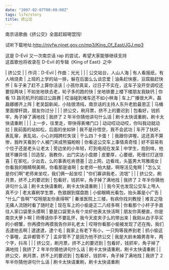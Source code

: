 ```yaml
---
date: "2007-02-07T00:00:00Z"
tags: life/story
title: 挤公交
---
```


南京话歌曲《挤公交》全面赶超喝馄饨!

试听下载地址:<http://njyfw.njnet.gov.cn/mp3/King_Of_East/JGJ.mp3>

这是 D-Evil 又一次南京话 rap 的尝试，希望大家能够继续支持 \
这首歌也将收录在 D-Evil 的专辑《King of East》之中

| 挤公交
| 
| 作词：D-Evil
| 作曲：光光
| 
| 
| 公交站台，人山人海
| 有人看报纸，有人啃烧卖
| 上班的上学的站一排，躲在后面么么谈恋爱
| 油条赶快塞，豆腐脑赶快怀
| 车子来了赶不上算你活该
| 小孩你真呆，过日子不实在，这车子没开空调哎还要投两块
| 不如坐地铁去老，轮子多的跑的快
| 坐地铁要上楼下楼朋友我缺钙
| 你看 13 路司机开的超过公路赛
| 哎油碰到堵车还不如小林海
| 车上广播很大声，磊磊娜娜齐上阵
| 老吴韶新闻，小陆很清纯，南京话的主持人东升老脸最恩正
| 马桶里面撑杆跳，朋友你过分 
| 
| 
| 挤公交，刷月票，挤不上的要迟到
| 包看好，钱抓牢，角子掉了满地找
| 我挤了 2 年半你猜他讲句什么话
| 刷卡太快请重刷，刷卡太快请重刷 
| 
| 
| 上一步，往里走，带快得表堵门口
| 动动哎动动哎，你叫我动就动拉
| 我前面的站如松，后面的坐如钟
| 我不是孙悟空，我不会武功
| 车开了扶好，表乱窜，表乱站，小心刘翔跨栏失误
| 干么四？卡蛋！
| 我跟你讲喔，这还真不算惨，我昨天看到个人被门夹成熊猫盼盼
| 你看这公交车上事情真奇怪
| 好不容易有个位子还是老头让老太
| 旁边坐的小年轻，盯到电视在发呆
| 中学生，抱到啃，他就不嫌异怪
| 凹造型，我教你，出门实达小盘膝
| 皮要厚，心要细，死缠烂打送惊喜
| 在家吃，少出去，么的事表吃肯德基
| 边上网，边看戏，头盔男大骂雅阁女
| 你看我的眼睛啊美啊，你看那是谁啊
| 女老师一拍大腿，啊呀活见鬼啊
| "怎么又是你们啊"老师来坐哎，我们俩一起坐哎
| "你们寡讲我老，流氓" 
| 
| 
| 挤公交，刷月票，挤不上的要迟到
| 包看好，钱抓牢，角子掉了满地找
| 我挤了 2 年半你猜他讲句什么话
| 刷卡太快请重刷，刷卡太快请重刷 
| 
| 
| 我今天也发现公交车上甩人真不少
| 老太寡刷学生票，色狼跟到摆盘跑
| 小偷眼睛光看包，抬头寡是小广告
| "什么广告啊""哎呀朋友你表得啊"
| 秦淮医院上三楼，有病你找刘教授
| 难言之隐无痛人流随时看了随时走
| 现在车上的小偷是正二八经多啊
| 你看那个小杆子手直往人家口袋里头摸啊
| 要是口袋里头有个龙虾他表太快活啊
| 朋友你真梗直，你是南京大萝卜啊
| 师傅请你手不要乱怀，我今天皮夹子么的带出来
| 我刚从白子亭买的小螃蟹，你再摸你再摸我告你非礼老太
| 哎呀你看那小偷被发现了还在掏，我们去逮他去啊
| 逮逮逮，逮个毛
| 我家上有老下有小，一只狗等我养到老
| 抓小偷这个事喔，孟非都管不了
| 孟非管不了是因为他不挤公交
| 我是大龄未婚男青年，两个字，抖吊 
| 
| 
| 挤公交，刷月票，挤不上的要迟到
| 包看好，钱抓牢，角子掉了满地找
| 我挤了 2 年半你猜他讲句什么话
| 刷卡太快请重刷，刷卡太快请重刷 
| 
| 挤公交，刷月票，挤不上的要迟到
| 包看好，钱抓牢，角子掉了满地找
| 我挤了 2 年半你猜他讲句什么话
| 刷卡太快请重刷，刷卡太快请重刷
